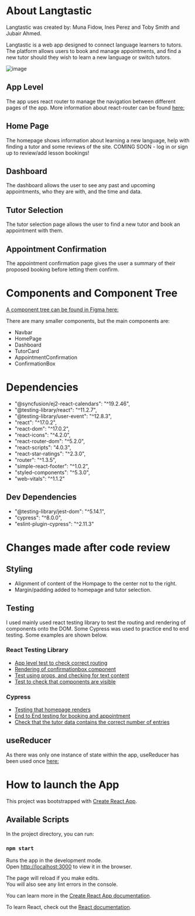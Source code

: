 # About Langtastic

Langtastic was created by: Muna Fidow, Ines Perez and Toby Smith and Jubair Ahmed. 

Langtastic is a web app designed to connect language learners to tutors. The platform allows users to book and manage appointments, and find a new tutor should they wish to learn a new language or switch tutors. 

![image](https://user-images.githubusercontent.com/81474704/126873175-9250e56e-2e01-4b79-8446-c0ae75fb0228.png)

## App Level

The app uses react router to manage the navigation between different pages of the app. More information about react-router can be found [here:](https://reactrouter.com/web/guides/quick-start)

## Home Page

The homepage shows information about learning a new language, help with finding a tutor and some reviews of the site. 
COMING SOON - log in or sign up to review/add lesson bookings!

## Dashboard

The dashboard allows the user to see any past and upcoming appointments, who they are with, and the time and data. 

## Tutor Selection

The tutor selection page allows the user to find a new tutor and book an appointment with them. 

## Appointment Confirmation

The appointment confirmation page gives the user a summary of their proposed booking before letting them confirm.  

# Components and Component Tree

[A component tree can be found in Figma here:](https://www.figma.com/file/uDF5HrQbouWqzKtDLctDEb/Langtastic-Component-Tree?node-id=0%3A1)

There are many smaller components, but the main components are:
- Navbar
- HomePage
- Dashboard
- TutorCard
- AppointmentConfirmation
- ConfirmationBox

# Dependencies

  -  "@syncfusion/ej2-react-calendars": "^19.2.46",
  - "@testing-library/react": "^11.2.7",
  - "@testing-library/user-event": "^12.8.3",
  -  "react": "^17.0.2",
  -  "react-dom": "^17.0.2",
  -  "react-icons": "^4.2.0",
  -  "react-router-dom": "^5.2.0",
  -  "react-scripts": "4.0.3",
  -  "react-star-ratings": "^2.3.0",
  -  "router": "^1.3.5",
  -  "simple-react-footer": "^1.0.2",
  -  "styled-components": "^5.3.0",
  -  "web-vitals": "^1.1.2"
  
## Dev Dependencies

  -  "@testing-library/jest-dom": "^5.14.1",
  -  "cypress": "^8.0.0",
  -  "eslint-plugin-cypress": "^2.11.3"  

# Changes made after code review

## Styling

- Alignment of content of the Hompage to the center not to the right. 
- Margin/padding added to homepage and tutor selection. 

## Testing

I used mainly used react testing library to test the routing and rendering of components onto the DOM. Some Cypress was used to practice end to end testing. 
Some examples are shown below. 

### React Testing Library

- [App level test to check correct routing](https://github.com/SchoolOfCode/w15_collaborative-react-project-langtastic-group-a/blob/natpinnock-testing-and-documentation/langtastic/src/components/App/app.test.js)
- [Rendering of confirmationbox component](https://github.com/SchoolOfCode/w15_collaborative-react-project-langtastic-group-a/blob/natpinnock-testing-and-documentation/langtastic/src/components/Appointment_Confirmation/confirmationbox.test.js)
- [Test using props, and checking for text content](https://github.com/SchoolOfCode/w15_collaborative-react-project-langtastic-group-a/blob/natpinnock-testing-and-documentation/langtastic/src/components/NavBar/Title/title.test.js)
- [Test to check that components are visible](https://github.com/SchoolOfCode/w15_collaborative-react-project-langtastic-group-a/blob/natpinnock-testing-and-documentation/langtastic/src/components/Tutorselection/Tutorcard/tutorcard.test.js)

### Cypress

- [Testing that homepage renders](https://github.com/SchoolOfCode/w15_collaborative-react-project-langtastic-group-a/blob/natpinnock-testing-and-documentation/langtastic/cypress/integration/init.spec.js)
- [End to End testing for booking and appointment](https://github.com/SchoolOfCode/w15_collaborative-react-project-langtastic-group-a/blob/natpinnock-testing-and-documentation/langtastic/cypress/integration/homepage.spec.js)
- [Check that the tutor data contains the correct number of entries](https://github.com/SchoolOfCode/w15_collaborative-react-project-langtastic-group-a/blob/natpinnock-testing-and-documentation/langtastic/cypress/integration/tutors.spec.js)

## useReducer

As there was only one instance of state within the app, useReducer has been used once [here:](https://github.com/SchoolOfCode/w15_collaborative-react-project-langtastic-group-a/blob/natpinnock-testing-and-documentation/langtastic/src/components/Appointment_Confirmation/Confirmationbox.js) 

# How to launch the App

This project was bootstrapped with [Create React App](https://github.com/facebook/create-react-app).

## Available Scripts

In the project directory, you can run:

### `npm start`

Runs the app in the development mode.\
Open [http://localhost:3000](http://localhost:3000) to view it in the browser.

The page will reload if you make edits.\
You will also see any lint errors in the console.

You can learn more in the [Create React App documentation](https://facebook.github.io/create-react-app/docs/getting-started).

To learn React, check out the [React documentation](https://reactjs.org/).

